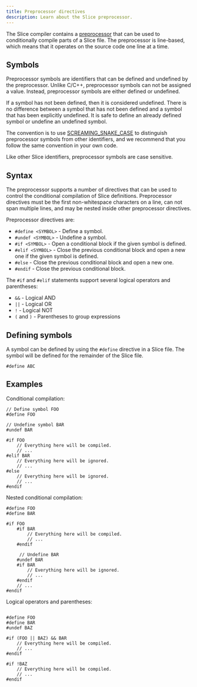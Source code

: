 ```yaml
---
title: Preprocessor directives
description: Learn about the Slice preprocessor.
---
```


The Slice compiler contains a [preprocessor](https://en.wikipedia.org/wiki/Preprocessor) that can be used to
conditionally compile parts of a Slice file. The preprocessor is line-based, which means that it operates on the source
code one line at a time.

## Symbols

Preprocessor symbols are identifiers that can be defined and undefined by the
preprocessor. Unlike C/C++, preprocessor symbols can not be assigned a value. Instead, preprocessor symbols are either
defined or undefined.

If a symbol has not been defined, then it is considered undefined. There is no difference between a symbol that has not
been defined and a symbol that has been explicitly undefined. It is safe to define an already defined symbol or undefine an
undefined symbol.

The convention is to use [SCREAMING_SNAKE_CASE](https://en.wikipedia.org/wiki/Snake_case) to distinguish preprocessor
symbols from other identifiers, and we recommend that you follow the same convention in your own code.

Like other Slice identifiers, preprocessor symbols are case sensitive.

## Syntax
The preprocessor supports a number of directives that can be used to control the conditional compilation of Slice
definitions. Preprocessor directives must be the first non-whitespace characters on a line, can not span multiple lines,
and may be nested inside other preprocessor directives.

Preprocessor directives are:

- `#define <SYMBOL>` - Define a symbol.
- `#undef <SYMBOL>` - Undefine a symbol.
- `#if <SYMBOL>` - Open a conditional block if the given symbol is defined.
- `#elif <SYMBOL>` - Close the previous conditional block and open a new one if the given symbol is defined.
- `#else` - Close the previous conditional block and open a new one.
- `#endif` - Close the previous conditional block.

The `#if` and `#elif` statements support several logical operators and parentheses:

- `&&` - Logical AND
- `||` - Logical OR
- `!` - Logical NOT
- `(` and `)` - Parentheses to group expressions

## Defining symbols

A symbol can be defined by using the `#define` directive in a Slice file. The symbol will be defined for the
remainder of the Slice file.

```slice
#define ABC
```

## Examples

Conditional compilation:

```slice
// Define symbol FOO
#define FOO

// Undefine symbol BAR
#undef BAR

#if FOO
    // Everything here will be compiled.
    // ...
#elif BAR
    // Everything here will be ignored.
    // ...
#else
    // Everything here will be ignored.
    // ...
#endif
```

Nested conditional compilation:

```slice
#define FOO
#define BAR

#if FOO
    #if BAR
        // Everything here will be compiled.
        // ...
    #endif

     // Undefine BAR
    #undef BAR
    #if BAR
        // Everything here will be ignored.
        // ...
    #endif
    // ...
#endif

```

Logical operators and parentheses:

```slice

#define FOO
#define BAR
#undef BAZ

#if (FOO || BAZ) && BAR
    // Everything here will be compiled.
    // ...
#endif

#if !BAZ
    // Everything here will be compiled.
    // ...
#endif

```
